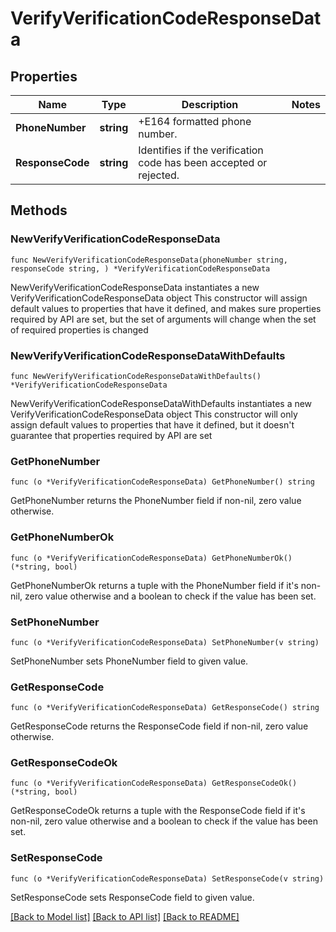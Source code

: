 # VerifyVerificationCodeResponseData

## Properties

Name | Type | Description | Notes
------------ | ------------- | ------------- | -------------
**PhoneNumber** | **string** | +E164 formatted phone number. | 
**ResponseCode** | **string** | Identifies if the verification code has been accepted or rejected. | 

## Methods

### NewVerifyVerificationCodeResponseData

`func NewVerifyVerificationCodeResponseData(phoneNumber string, responseCode string, ) *VerifyVerificationCodeResponseData`

NewVerifyVerificationCodeResponseData instantiates a new VerifyVerificationCodeResponseData object
This constructor will assign default values to properties that have it defined,
and makes sure properties required by API are set, but the set of arguments
will change when the set of required properties is changed

### NewVerifyVerificationCodeResponseDataWithDefaults

`func NewVerifyVerificationCodeResponseDataWithDefaults() *VerifyVerificationCodeResponseData`

NewVerifyVerificationCodeResponseDataWithDefaults instantiates a new VerifyVerificationCodeResponseData object
This constructor will only assign default values to properties that have it defined,
but it doesn't guarantee that properties required by API are set

### GetPhoneNumber

`func (o *VerifyVerificationCodeResponseData) GetPhoneNumber() string`

GetPhoneNumber returns the PhoneNumber field if non-nil, zero value otherwise.

### GetPhoneNumberOk

`func (o *VerifyVerificationCodeResponseData) GetPhoneNumberOk() (*string, bool)`

GetPhoneNumberOk returns a tuple with the PhoneNumber field if it's non-nil, zero value otherwise
and a boolean to check if the value has been set.

### SetPhoneNumber

`func (o *VerifyVerificationCodeResponseData) SetPhoneNumber(v string)`

SetPhoneNumber sets PhoneNumber field to given value.


### GetResponseCode

`func (o *VerifyVerificationCodeResponseData) GetResponseCode() string`

GetResponseCode returns the ResponseCode field if non-nil, zero value otherwise.

### GetResponseCodeOk

`func (o *VerifyVerificationCodeResponseData) GetResponseCodeOk() (*string, bool)`

GetResponseCodeOk returns a tuple with the ResponseCode field if it's non-nil, zero value otherwise
and a boolean to check if the value has been set.

### SetResponseCode

`func (o *VerifyVerificationCodeResponseData) SetResponseCode(v string)`

SetResponseCode sets ResponseCode field to given value.



[[Back to Model list]](../README.md#documentation-for-models) [[Back to API list]](../README.md#documentation-for-api-endpoints) [[Back to README]](../README.md)


